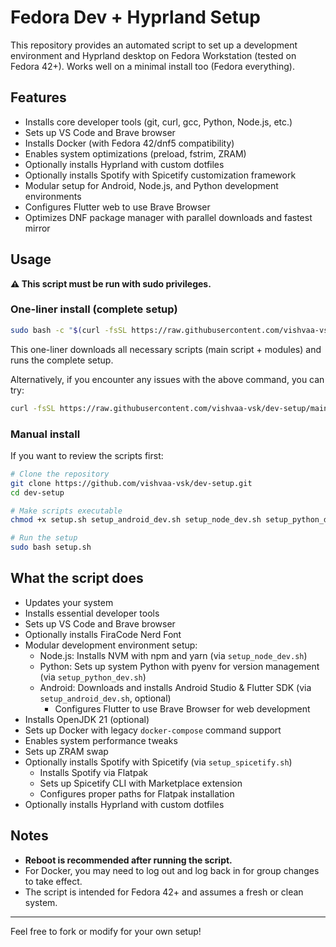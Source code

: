 # Fedora Dev + Hyprland Setup

This repository provides an automated script to set up a development environment and Hyprland desktop on Fedora Workstation (tested on Fedora 42+). Works well on a minimal install too (Fedora everything).

## Features

- Installs core developer tools (git, curl, gcc, Python, Node.js, etc.)
- Sets up VS Code and Brave browser
- Installs Docker (with Fedora 42/dnf5 compatibility)
- Enables system optimizations (preload, fstrim, ZRAM)
- Optionally installs Hyprland with custom dotfiles
- Optionally installs Spotify with Spicetify customization framework
- Modular setup for Android, Node.js, and Python development environments
- Configures Flutter web to use Brave Browser
- Optimizes DNF package manager with parallel downloads and fastest mirror

## Usage

**⚠️ This script must be run with sudo privileges.**

### One-liner install (complete setup)

```bash
sudo bash -c "$(curl -fsSL https://raw.githubusercontent.com/vishvaa-vsk/dev-setup/main/bootstrap.sh)"
```

This one-liner downloads all necessary scripts (main script + modules) and runs the complete setup.

Alternatively, if you encounter any issues with the above command, you can try:

```bash
curl -fsSL https://raw.githubusercontent.com/vishvaa-vsk/dev-setup/main/bootstrap.sh -o ~/bootstrap.sh && chmod +x ~/bootstrap.sh && sudo ~/bootstrap.sh
```

### Manual install

If you want to review the scripts first:

```bash
# Clone the repository
git clone https://github.com/vishvaa-vsk/dev-setup.git
cd dev-setup

# Make scripts executable
chmod +x setup.sh setup_android_dev.sh setup_node_dev.sh setup_python_dev.sh setup_spicetify.sh

# Run the setup
sudo bash setup.sh
```

## What the script does

- Updates your system
- Installs essential developer tools
- Sets up VS Code and Brave browser
- Optionally installs FiraCode Nerd Font
- Modular development environment setup:
  - Node.js: Installs NVM with npm and yarn (via `setup_node_dev.sh`)
  - Python: Sets up system Python with pyenv for version management (via `setup_python_dev.sh`)
  - Android: Downloads and installs Android Studio & Flutter SDK (via `setup_android_dev.sh`, optional)
    - Configures Flutter to use Brave Browser for web development
- Installs OpenJDK 21 (optional)
- Sets up Docker with legacy `docker-compose` command support
- Enables system performance tweaks
- Sets up ZRAM swap
- Optionally installs Spotify with Spicetify (via `setup_spicetify.sh`)
  - Installs Spotify via Flatpak
  - Sets up Spicetify CLI with Marketplace extension
  - Configures proper paths for Flatpak installation
- Optionally installs Hyprland with custom dotfiles

## Notes

- **Reboot is recommended after running the script.**
- For Docker, you may need to log out and log back in for group changes to take effect.
- The script is intended for Fedora 42+ and assumes a fresh or clean system.

---

Feel free to fork or modify for your own setup!
